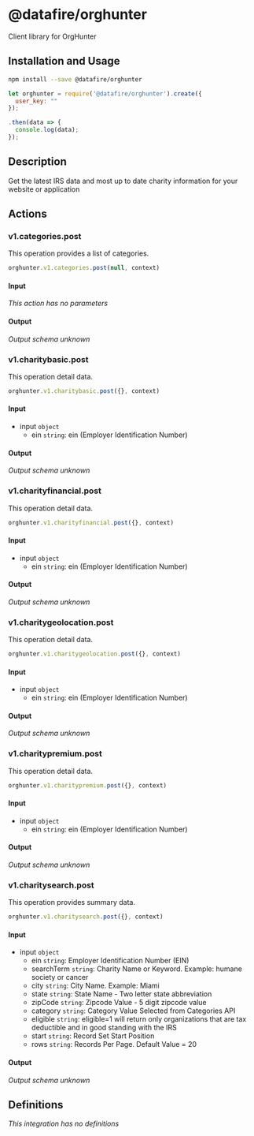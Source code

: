 # @datafire/orghunter

Client library for OrgHunter

## Installation and Usage
```bash
npm install --save @datafire/orghunter
```
```js
let orghunter = require('@datafire/orghunter').create({
  user_key: ""
});

.then(data => {
  console.log(data);
});
```

## Description

Get the latest IRS data and most up to date charity information for your website or application

## Actions

### v1.categories.post
<p>This operation provides a list of categories.</p>


```js
orghunter.v1.categories.post(null, context)
```

#### Input
*This action has no parameters*

#### Output
*Output schema unknown*

### v1.charitybasic.post
<p>This operation detail data.</p>


```js
orghunter.v1.charitybasic.post({}, context)
```

#### Input
* input `object`
  * ein `string`: ein (Employer Identification Number)

#### Output
*Output schema unknown*

### v1.charityfinancial.post
<p>This operation detail data.</p>


```js
orghunter.v1.charityfinancial.post({}, context)
```

#### Input
* input `object`
  * ein `string`: ein (Employer Identification Number)

#### Output
*Output schema unknown*

### v1.charitygeolocation.post
<p>This operation detail data.</p>


```js
orghunter.v1.charitygeolocation.post({}, context)
```

#### Input
* input `object`
  * ein `string`: ein (Employer Identification Number)

#### Output
*Output schema unknown*

### v1.charitypremium.post
<p>This operation detail data.</p>


```js
orghunter.v1.charitypremium.post({}, context)
```

#### Input
* input `object`
  * ein `string`: ein (Employer Identification Number)

#### Output
*Output schema unknown*

### v1.charitysearch.post
<p>This operation provides summary data.</p>


```js
orghunter.v1.charitysearch.post({}, context)
```

#### Input
* input `object`
  * ein `string`: Employer Identification Number (EIN)
  * searchTerm `string`: Charity Name or Keyword. Example: humane society or cancer
  * city `string`: City Name. Example: Miami
  * state `string`: State Name - Two letter state abbreviation
  * zipCode `string`: Zipcode Value - 5 digit zipcode value
  * category `string`: Category Value Selected from Categories API
  * eligible `string`: eligible=1 will return only organizations that are tax deductible and in good standing with the IRS
  * start `string`: Record Set Start Position
  * rows `string`: Records Per Page. Default Value = 20

#### Output
*Output schema unknown*



## Definitions

*This integration has no definitions*
